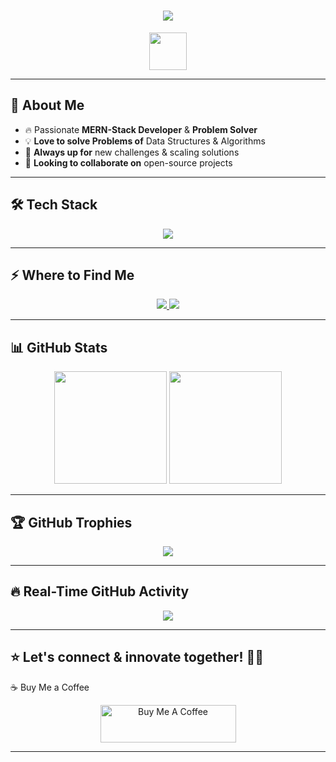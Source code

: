 <!-- 🚀 The World's Most Impressive GitHub Profile README 🚀 -->

<h1 align="center">
<img src="https://readme-typing-svg.herokuapp.com?font=Fira+Code&size=40&pause=1000&color=007BFF&center=true&vCenter=true&width=900&lines=Hey,+I'm+Aryan+🚀;Full-Stack+Developer+%7C+Problem+Solver;Tech+Enthusiast+%7C+Lifelong+Learner;Always+Pushing+the+Limits!" />
</h1>

<p align="center">
<img src="https://media.giphy.com/media/hvRJCLFzcasrR4ia7z/giphy.gif" width="60px" />
</p>

---

## 🚀 About Me
- 🔥 Passionate **MERN-Stack Developer** & **Problem Solver**
- 💡 **Love to solve Problems of** Data Structures & Algorithms
- 🎯 **Always up for** new challenges & scaling solutions
- 🤝 **Looking to collaborate on** open-source projects

---

## 🛠️ Tech Stack

<p align="center">
<img src="https://skillicons.dev/icons?i=c,cpp,java,js,python,react,redux,nodejs,express,mongodb,mysql,html,css,tailwind,bootstrap,git,linux,postman,arduino" />
</p>

---

## ⚡ Where to Find Me

<p align="center">
<a href="mailto:Aryanchaudhary2629@gmail.com">
<img src="https://img.shields.io/badge/Gmail-D14836?style=for-the-badge&logo=gmail&logoColor=white" />
</a>
<a href="https://www.linkedin.com/in/aryan-chaudhary-83571a252" target="_blank">
<img src="https://img.shields.io/badge/LinkedIn-0077B5?style=for-the-badge&logo=linkedin&logoColor=white" />
</a>
</p>

---

## 📊 GitHub Stats

<p align="center">
  <img src="https://github-readme-stats.vercel.app/api?username=Aryan-chaudhry&show_icons=true&theme=blueberry" height="180px" />
  <img src="https://github-readme-stats.vercel.app/api/top-langs/?username=Aryan-chaudhry&layout=compact&theme=blueberry" height="180px"/>
</p>

---

## 🏆 GitHub Trophies

<p align="center">
<img src="https://github-profile-trophy.vercel.app/?username=Aryan-chaudhry&theme=onestar&no-frame=true&margin-w=15&column=6" />
</p>

---

## 🔥 Real-Time GitHub Activity

<p align="center">
<img src="https://github-readme-activity-graph.vercel.app/graph?username=Aryan-chaudhry&theme=react-dark&bg_color=000000&color=007BFF&line=ff0000&point=ffffff&area=true&hide_border=true" />
</p>

---


## ⭐ **Let's connect & innovate together!** 🚀🔥

☕ Buy Me a Coffee

<p align="center">
  <a href="https://www.buymeacoffee.com/aryanchaudc" target="_blank">
    <img src="https://cdn.buymeacoffee.com/buttons/v2/default-yellow.png" alt="Buy Me A Coffee" height="60" width="217">
  </a>
</p>

---


